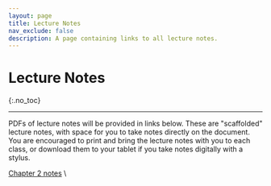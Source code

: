 ```yaml
---
layout: page
title: Lecture Notes
nav_exclude: false
description: A page containing links to all lecture notes.
---
```


# Lecture Notes
{:.no_toc}

---

PDFs of lecture notes will be provided in links below. These are "scaffolded" lecture notes, with space for you to take notes directly on the document. You are encouraged to print and bring the lecture notes with you to each class, or download them to your tablet if you take notes digitally with a stylus. 

[Chapter 2 notes](https://kgfitzgerald.github.io/stat-5700/assets/lecture_notes/CH2_Probability.pdf)
\

